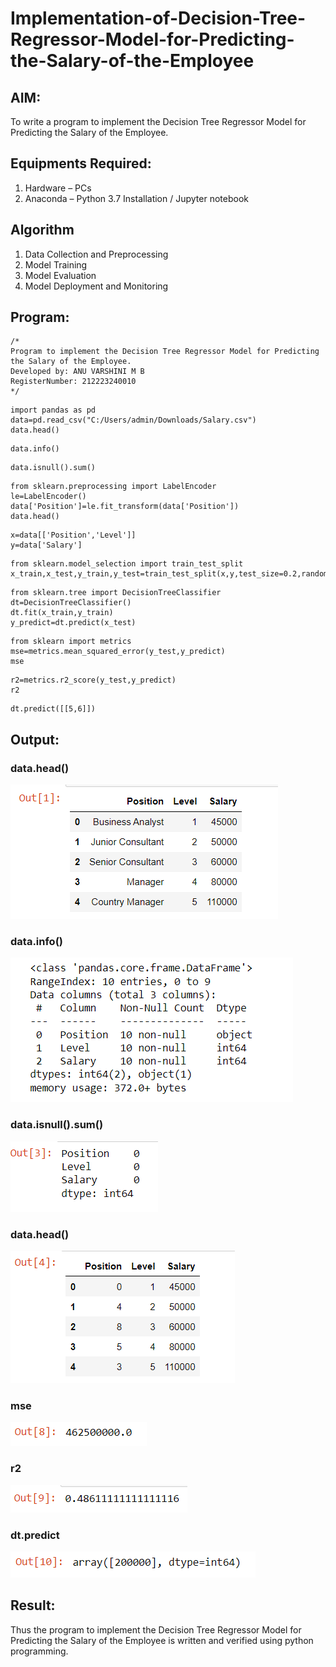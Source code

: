 # Implementation-of-Decision-Tree-Regressor-Model-for-Predicting-the-Salary-of-the-Employee

## AIM:
To write a program to implement the Decision Tree Regressor Model for Predicting the Salary of the Employee.

## Equipments Required:
1. Hardware – PCs
2. Anaconda – Python 3.7 Installation / Jupyter notebook

## Algorithm
1. Data Collection and Preprocessing
2. Model Training
3. Model Evaluation
4. Model Deployment and Monitoring

## Program:
```
/*
Program to implement the Decision Tree Regressor Model for Predicting the Salary of the Employee.
Developed by: ANU VARSHINI M B
RegisterNumber: 212223240010
*/
```
```
import pandas as pd
data=pd.read_csv("C:/Users/admin/Downloads/Salary.csv")
data.head()
```
```
data.info()
```
```
data.isnull().sum()
```
```
from sklearn.preprocessing import LabelEncoder
le=LabelEncoder()
data['Position']=le.fit_transform(data['Position'])
data.head()
```
```
x=data[['Position','Level']]
y=data['Salary']
```
```
from sklearn.model_selection import train_test_split
x_train,x_test,y_train,y_test=train_test_split(x,y,test_size=0.2,random_state=2)
```
```
from sklearn.tree import DecisionTreeClassifier
dt=DecisionTreeClassifier()
dt.fit(x_train,y_train)
y_predict=dt.predict(x_test)
```
```
from sklearn import metrics
mse=metrics.mean_squared_error(y_test,y_predict)
mse
```
```
r2=metrics.r2_score(y_test,y_predict)
r2
```
```
dt.predict([[5,6]])
```
## Output:
### data.head()

![alt text](<Screenshot 2024-04-06 114048.png>)

### data.info()

![alt text](<Screenshot 2024-04-06 114056.png>)

### data.isnull().sum()

![alt text](<Screenshot 2024-04-06 114102.png>)

### data.head()

![alt text](<Screenshot 2024-04-06 114108.png>)

### mse

![alt text](<Screenshot 2024-04-06 114115.png>)

### r2

![alt text](<Screenshot 2024-04-06 114120.png>)

### dt.predict

![alt text](<Screenshot 2024-04-06 114134.png>)
## Result:
Thus the program to implement the Decision Tree Regressor Model for Predicting the Salary of the Employee is written and verified using python programming.
